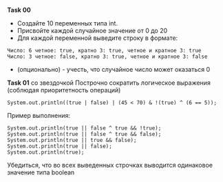 **Task 00**
- Создайте 10 переменных типа int. 
- Присвойте каждой случайное значение от 0 до 20 
- Для каждой переменной выведите строку в формате:
```
Число: 6 четное: true, кратно 3: true, четное и кратное 3: true
Число: 3 четное: false, кратно 3: true, четное и кратное 3: false
```

* (опционально) - учесть, что случайное число может оказаться 0

**Task 01** со звездочкой
Построчно сократить логическое выражения (соблюдая приоритетность операций)
```
System.out.println((true | false) | (45 < 70) & !(true) ^ (6 == 5));
```

Пример выполнения:
```
System.out.println(true || false ^ true && !true);
System.out.println(true || false ^ true && false);
System.out.println(true || true && false);
System.out.println(true || false);
System.out.println(true);
```

Убедиться, что во всех выведенных строчках выводится одинаковое значение типа boolean

